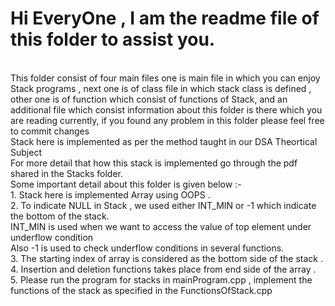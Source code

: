 # Hi EveryOne , I am the readme file of this folder to assist you.
<br>
This folder consist of four main files one is main file in which you can enjoy Stack programs , next one is of class file in which stack class is defined , other one is of function which consist of functions of Stack, and an additional file which consist information about this folder is there which you are reading currently, if you found any problem in this folder please feel free to commit changes
<br>
Stack here is implemented as per the method taught in our DSA Theortical Subject
<br>
For more detail that how this stack is implemented go through the pdf shared in the Stacks folder.
<br>
Some important detail about this folder is given below :-
<br>
1. Stack here is implemented Array using OOPS .
<br>
2. To indicate NULL in Stack , we used either INT_MIN or -1 which indicate the bottom of the stack.
<br>INT_MIN is used when we want to access the value of top element under underflow condition<br>
Also -1 is used to check underflow conditions in several functions.
<br>
3. The starting index of array is considered as the bottom side of the stack .
<br>
4. Insertion and deletion functions takes place from end side of the array .
<br>
5. Please run the program for stacks in mainProgram.cpp , implement the functions of the stack as specified in the FunctionsOfStack.cpp
